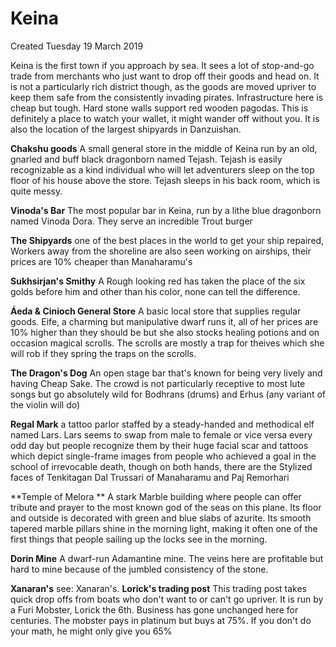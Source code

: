 # Keina
Created Tuesday 19 March 2019

Keina is the first town if you approach by sea. It sees a lot of stop-and-go trade from merchants who just want to drop off their goods and head on. It is not a particularly rich district though, as the goods are moved upriver to keep them safe from the consistently invading pirates. Infrastructure here is cheap but tough. Hard stone walls support red wooden pagodas. This is definitely a place to watch your wallet, it might wander off without you. It is also the location of the largest shipyards in Danzuishan.


	
**Chakshu goods**
A small general store in the middle of Keina run by an old, gnarled and buff black dragonborn named Tejash. Tejash is easily recognizable as a kind individual who will let adventurers sleep on the top floor of his house above the store. Tejash sleeps in his back room, which is quite messy.
		
**Vinoda's Bar**
The most popular bar in Keina, run by a lithe blue dragonborn named Vinoda Dora. They serve an incredible Trout burger
		
**The Shipyards**
one of the best places in the world to get your ship repaired, Workers away from the shoreline are also seen working on airships, their prices are 10% cheaper than Manaharamu's

**Sukhsirjan's Smithy**
A Rough looking red has taken the place of the six golds before him and other than his color, none can tell the difference. 
	
**Áeda & Cinioch General Store**
A basic local store that supplies regular goods. Eife, a charming but manipulative dwarf runs it, all of her prices are 10% higher than they should be but she also stocks healing potions and on occasion magical scrolls. The scrolls are mostly a trap for theives which she will rob if they spring the traps on the scrolls.
	
**The Dragon's Dog**
An open stage bar that's known for being very lively and having Cheap Sake. The crowd is not particularly receptive to most lute songs but go absolutely wild for Bodhrans (drums) and Erhus (any variant of the violin will do)

**Regal Mark**
a tattoo parlor staffed by a steady-handed and methodical elf named Lars. Lars seems to swap from male to female or vice versa every odd day but people recognize them by their huge facial scar and tattoos which depict single-frame images from people who achieved a goal in the school of irrevocable death, though on both hands, there are the Stylized faces of Tenkitagan Dal Trussari of Manaharamu and Paj Remorhari

**Temple of Melora **
A stark Marble building where people can offer tribute and prayer to the most known god of the seas on this plane. Its floor and outside is decorated with green and blue slabs of azurite. Its smooth tapered marble pillars shine in the morning light, making it often one of the first things that people sailing up the locks see in the morning.
		
**Dorin Mine**
A dwarf-run Adamantine mine. The veins here are profitable but hard to mine because of the jumbled consistency of the stone.
	
**Xanaran's**
see: Xanaran's.
**Lorick's trading post**
This trading post takes quick drop offs from boats who don't want to or can't go upriver. It is run by a Furi Mobster, Lorick the 6th. Business has gone unchanged here for centuries. The mobster pays in platinum but buys at 75%. If you don't do your math, he might only give you 65%
		







